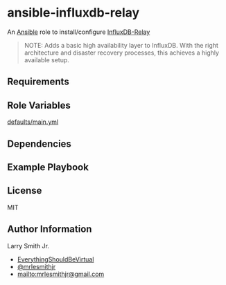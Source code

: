 # ansible-influxdb-relay

An [Ansible](https://www.ansible.com) role to install/configure [InfluxDB-Relay](https://github.com/influxdata/influxdb-relay)

> NOTE: Adds a basic high availability layer to InfluxDB. With the right
> architecture and disaster recovery processes, this achieves a highly available
> setup.

## Requirements

## Role Variables

[defaults/main.yml](defaults/main.yml)

## Dependencies

## Example Playbook

## License

MIT

## Author Information

Larry Smith Jr.

-   [EverythingShouldBeVirtual](http://everythingshouldbevirtual.com)
-   [@mrlesmithjr](https://www.twitter.com/mrlesmithjr)
-   <mailto:mrlesmithjr@gmail.com>
